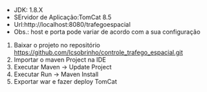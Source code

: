 * JDK: 1.8.X
* SErvidor de Aplicação:TomCat 8.5
* Url:http://localhost:8080/trafegoespacial
* Obs.: host e porta pode variar de acordo com a sua configuração
   
1) Baixar o projeto no repositório https://github.com/lcsobrinho/controle_trafego_espacial.git
2) Importar o maven Project na IDE
3) Executar Maven -> Update Project
4) Executar Run -> Maven Install
5) Exportar war e fazer deploy TomCat
